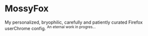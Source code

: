 # **MossyFox**

My personalized, bryophilic, carefully and patiently curated Firefox
userChrome config. <sup>An eternal work in progres...</sup>
